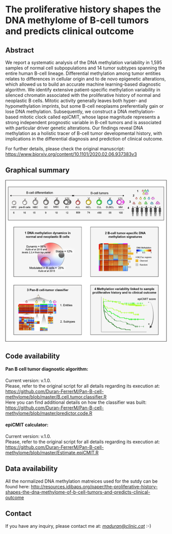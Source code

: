 # The proliferative history shapes the DNA methylome of B-cell tumors and predicts clinical outcome

## Abstract
We report a systematic analysis of the DNA methylation variability in 1,595 samples of normal cell subpopulations and 14 tumor subtypes spanning the entire human B-cell lineage. Differential methylation among tumor entities relates to differences in cellular origin and to de novo epigenetic alterations, which allowed us to build an accurate machine learning-based diagnostic algorithm. We identify extensive patient-specific methylation variability in silenced chromatin associated with the proliferative history of normal and neoplastic B cells. Mitotic activity generally leaves both hyper- and hypomethylation imprints, but some B-cell neoplasms preferentially gain or lose DNA methylation. Subsequently, we construct a DNA methylation-based mitotic clock called epiCMIT, whose lapse magnitude represents a strong independent prognostic variable in B-cell tumors and is associated with particular driver genetic alterations. Our findings reveal DNA methylation as a holistic tracer of B-cell tumor developmental history, with implications in the differential diagnosis and prediction of clinical outcome.

For further details, please check the original manuscript: https://www.biorxiv.org/content/10.1101/2020.02.06.937383v3

## Graphical summary
![alt text](https://github.com/Duran-FerrerM/Pan-B-cell-methylome/blob/master/Graphical.abstract.png)


## Code availability
#### Pan B cell tumor diagnostic algorithm:
Current version: v.1.0.  
Please, refer to the original script for all details regarding its execution at: https://github.com/Duran-FerrerM/Pan-B-cell-methylome/blob/master/B.cell.tumor.classifier.R  
Here you can find additional details on how the classifier was built: https://github.com/Duran-FerrerM/Pan-B-cell-methylome/blob/master/predictor.code.R

#### epiCMIT calculator: 
Current version: v.1.0.  
Please, refer to the original script for all details regarding its execution at: https://github.com/Duran-FerrerM/Pan-B-cell-methylome/blob/master/Estimate.epiCMIT.R

## Data availability
All the normalized DNA methylation matreices used for the sutdy can be found here: http://resources.idibaps.org/paper/the-proliferative-history-shapes-the-dna-methylome-of-b-cell-tumors-and-predicts-clinical-outcome

## Contact
If you have any inquiry, please contact me at: *maduran@clinic.cat* :-)
